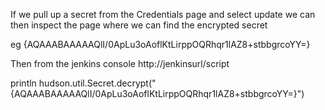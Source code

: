 If we pull up a secret from the Credentials page and select update we can then inspect the page where we can find the encrypted secret

eg {AQAAABAAAAAQlI/0ApLu3oAoflKtLirppOQRhqr1lAZ8+stbbgrcoYY=}

Then from the jenkins console  http://jenkinsurl/script 

println hudson.util.Secret.decrypt("{AQAAABAAAAAQlI/0ApLu3oAoflKtLirppOQRhqr1lAZ8+stbbgrcoYY=}")


